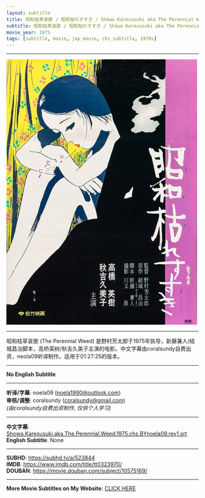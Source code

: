 ```yaml
---
layout: subtitle
title: 昭和枯草哀歌 / 昭和枯れすすき / Shôwa Karesusuki aka The Perennial Weed 1975 Subtitle (Chinese)
subtitle: 昭和枯草哀歌 / 昭和枯れすすき / Shôwa Karesusuki aka The Perennial Weed 1975 Subtitle (Chinese)
movie_year: 1975
tags: [subtitle, movie, jap_movie, chs_subtitle, 1970s]
---
```


------

<img src="../assets/tt0323970.jpg" alt="tt0323970_cover_art" />

------

昭和枯草哀歌 (The Perennial Weed) 是野村芳太郎于1975年执导，新藤兼人/结城昌治脚本，高桥英树/秋吉久美子主演的电影。中文字幕由coralsundy自费出资，neola09听译制作。适用于01:27:25的版本。

------

**No English Subtitle**

------

**听译/字幕**: noela09 (noela1990@outlook.com)<br>
**审核/调整**: coralsundy (coralsundy@gmail.com)<br>
*(由coralsundy自费出资制作, 仅供个人学习)*

------

**中文字幕**: [Showa.Karesusuki.aka.The.Perennial.Weed.1975.chs.BYnoela09.rev1.srt](../subtitles/Showa.Karesusuki.aka.The.Perennial.Weed.1975.chs.BYnoela09.rev1.srt)<br>
**English Subtitle**: None

------

**SUBHD**: <https://subhd.tv/a/523844><br>
**IMDB**: <https://www.imdb.com/title/tt0323970/><br>
**DOUBAN**: <https://movie.douban.com/subject/10575169/>

------

**More Movie Subtitles on My Website**: <a href='{% post_url 2021-01-10-subtitles-summary-list %}'>CLICK HERE</a>


